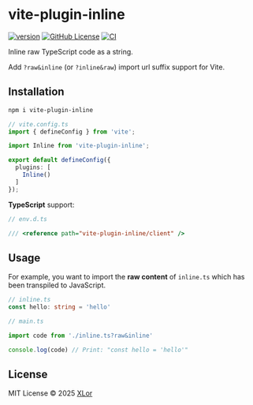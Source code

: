 # vite-plugin-inline

[![version](https://img.shields.io/npm/v/vite-plugin-inline?label=vite-plugin-inline)](https://www.npmjs.com/package/vite-plugin-inline)
[![GitHub License](https://img.shields.io/github/license/yjl9903/vite-plugin-inline)](https://github.com/yjl9903/vite-plugin-inline/blob/main/LICENSE)
[![CI](https://github.com/yjl9903/vite-plugin-inline/actions/workflows/ci.yml/badge.svg)](https://github.com/yjl9903/vite-plugin-inline/actions/workflows/ci.yml)

Inline raw TypeScript code as a string.

Add `?raw&inline` (or `?inline&raw`) import url suffix support for Vite.

## Installation

```bash
npm i vite-plugin-inline
```

```ts
// vite.config.ts
import { defineConfig } from 'vite';

import Inline from 'vite-plugin-inline';

export default defineConfig({
  plugins: [
    Inline()
  ]
});
```

**TypeScript** support:

```ts
// env.d.ts

/// <reference path="vite-plugin-inline/client" />
```

## Usage

For example, you want to import the **raw content** of `inline.ts` which has been transpiled to JavaScript.

```ts
// inline.ts
const hello: string = 'hello'
```

```ts
// main.ts

import code from './inline.ts?raw&inline'

console.log(code) // Print: "const hello = 'hello'"
```

## License

MIT License © 2025 [XLor](https://github.com/yjl9903)
